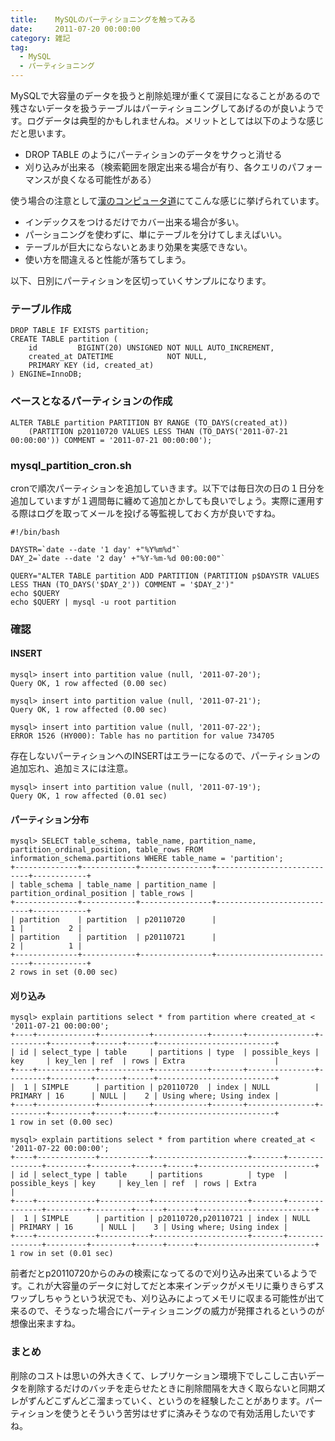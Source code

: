 ```yaml
---
title:    MySQLのパーティショニングを触ってみる
date:     2011-07-20 00:00:00
category: 雑記
tag:
  - MySQL
  - パーティショニング
---
```

MySQLで大容量のデータを扱うと削除処理が重くて涙目になることがあるので残さないデータを扱うテーブルはパーティショニングしてあげるのが良いようです。ログデータは典型的かもしれませんね。メリットとしては以下のような感じだと思います。

* DROP TABLE のようにパーティションのデータをサクっと消せる
* 刈り込みが出来る（検索範囲を限定出来る場合が有り、各クエリのパフォーマンスが良くなる可能性がある）

使う場合の注意として[漢のコンピュータ道](http://nippondanji.blogspot.com/2009/04/1.html)にてこんな感じに挙げられています。

* インデックスをつけるだけでカバー出来る場合が多い。
* パーショニングを使わずに、単にテーブルを分けてしまえばいい。
* テーブルが巨大にならないとあまり効果を実感できない。
* 使い方を間違えると性能が落ちてしまう。

以下、日別にパーティションを区切っていくサンプルになります。

### テーブル作成

    DROP TABLE IF EXISTS partition;
    CREATE TABLE partition (
        id         BIGINT(20) UNSIGNED NOT NULL AUTO_INCREMENT,
        created_at DATETIME            NOT NULL,
        PRIMARY KEY (id, created_at)
    ) ENGINE=InnoDB;

### ベースとなるパーティションの作成

    ALTER TABLE partition PARTITION BY RANGE (TO_DAYS(created_at))
        (PARTITION p20110720 VALUES LESS THAN (TO_DAYS('2011-07-21 00:00:00')) COMMENT = '2011-07-21 00:00:00');

### mysql_partition_cron.sh 

cronで順次パーティションを追加していきます。以下では毎日次の日の１日分を追加していますが１週間毎に纏めて追加とかしても良いでしょう。実際に運用する際はログを取ってメールを投げる等監視しておく方が良いですね。

    #!/bin/bash
    
    DAYSTR=`date --date '1 day' +"%Y%m%d"`
    DAY_2=`date --date '2 day' +"%Y-%m-%d 00:00:00"`
    
    QUERY="ALTER TABLE partition ADD PARTITION (PARTITION p$DAYSTR VALUES LESS THAN (TO_DAYS('$DAY_2')) COMMENT = '$DAY_2')"
    echo $QUERY
    echo $QUERY | mysql -u root partition

### 確認

#### INSERT

    mysql> insert into partition value (null, '2011-07-20');
    Query OK, 1 row affected (0.00 sec)

    mysql> insert into partition value (null, '2011-07-21');
    Query OK, 1 row affected (0.00 sec)

    mysql> insert into partition value (null, '2011-07-22');
    ERROR 1526 (HY000): Table has no partition for value 734705

存在しないパーティションへのINSERTはエラーになるので、パーティションの追加忘れ、追加ミスには注意。

    mysql> insert into partition value (null, '2011-07-19');
    Query OK, 1 row affected (0.01 sec)

#### パーティション分布
    mysql> SELECT table_schema, table_name, partition_name, partition_ordinal_position, table_rows FROM information_schema.partitions WHERE table_name = 'partition';
    +--------------+------------+----------------+----------------------------+------------+
    | table_schema | table_name | partition_name | partition_ordinal_position | table_rows |
    +--------------+------------+----------------+----------------------------+------------+
    | partition    | partition  | p20110720      |                          1 |          2 |
    | partition    | partition  | p20110721      |                          2 |          1 |
    +--------------+------------+----------------+----------------------------+------------+
    2 rows in set (0.00 sec)

#### 刈り込み

    mysql> explain partitions select * from partition where created_at < '2011-07-21 00:00:00';
    +----+-------------+-----------+------------+-------+---------------+---------+---------+------+------+--------------------------+
    | id | select_type | table     | partitions | type  | possible_keys | key     | key_len | ref  | rows | Extra                    |
    +----+-------------+-----------+------------+-------+---------------+---------+---------+------+------+--------------------------+
    |  1 | SIMPLE      | partition | p20110720  | index | NULL          | PRIMARY | 16      | NULL |    2 | Using where; Using index |
    +----+-------------+-----------+------------+-------+---------------+---------+---------+------+------+--------------------------+
    1 row in set (0.00 sec)

    mysql> explain partitions select * from partition where created_at < '2011-07-22 00:00:00';
    +----+-------------+-----------+---------------------+-------+---------------+---------+---------+------+------+--------------------------+
    | id | select_type | table     | partitions          | type  | possible_keys | key     | key_len | ref  | rows | Extra                    |
    +----+-------------+-----------+---------------------+-------+---------------+---------+---------+------+------+--------------------------+
    |  1 | SIMPLE      | partition | p20110720,p20110721 | index | NULL          | PRIMARY | 16      | NULL |    3 | Using where; Using index |
    +----+-------------+-----------+---------------------+-------+---------------+---------+---------+------+------+--------------------------+
    1 row in set (0.01 sec)

前者だとp20110720からのみの検索になってるので刈り込み出来ているようです。これが大容量のデータに対してだと本来インデックがメモリに乗りきらずスワップしちゃうという状況でも、刈り込みによってメモリに収まる可能性が出て来るので、そうなった場合にパーティショニングの威力が発揮されるというのが想像出来ますね。

### まとめ

削除のコストは思いの外大きくて、レプリケーション環境下でしこしこ古いデータを削除するだけのバッチを走らせたときに削除間隔を大きく取らないと同期ズレがずんどこずんどこ溜まっていく、というのを経験したことがあります。パーティションを使うとそういう苦労はせずに済みそうなので有効活用したいですね。
